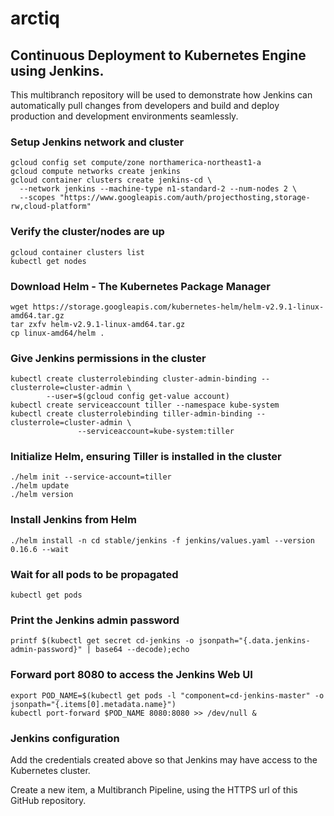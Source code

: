 # arctiq

## Continuous Deployment to Kubernetes Engine using Jenkins.

This multibranch repository will be used to demonstrate how Jenkins can automatically pull changes from developers and build and deploy production and development environments seamlessly.

### Setup Jenkins network and cluster

```
gcloud config set compute/zone northamerica-northeast1-a
gcloud compute networks create jenkins
gcloud container clusters create jenkins-cd \
  --network jenkins --machine-type n1-standard-2 --num-nodes 2 \
  --scopes "https://www.googleapis.com/auth/projecthosting,storage-rw,cloud-platform"
```

### Verify the cluster/nodes are up

```
gcloud container clusters list
kubectl get nodes
```

### Download Helm - The Kubernetes Package Manager

```
wget https://storage.googleapis.com/kubernetes-helm/helm-v2.9.1-linux-amd64.tar.gz
tar zxfv helm-v2.9.1-linux-amd64.tar.gz
cp linux-amd64/helm .
```

### Give Jenkins permissions in the cluster

```
kubectl create clusterrolebinding cluster-admin-binding --clusterrole=cluster-admin \
        --user=$(gcloud config get-value account)
kubectl create serviceaccount tiller --namespace kube-system
kubectl create clusterrolebinding tiller-admin-binding --clusterrole=cluster-admin \
               --serviceaccount=kube-system:tiller

```

### Initialize Helm, ensuring Tiller is installed in the cluster

```
./helm init --service-account=tiller
./helm update
./helm version
```

### Install Jenkins from Helm

```
./helm install -n cd stable/jenkins -f jenkins/values.yaml --version 0.16.6 --wait
```

### Wait for all pods to be propagated

```
kubectl get pods
```

### Print the Jenkins admin password

```
printf $(kubectl get secret cd-jenkins -o jsonpath="{.data.jenkins-admin-password}" | base64 --decode);echo
```

### Forward port 8080 to access the Jenkins Web UI

```
export POD_NAME=$(kubectl get pods -l "component=cd-jenkins-master" -o jsonpath="{.items[0].metadata.name}")
kubectl port-forward $POD_NAME 8080:8080 >> /dev/null &
```

### Jenkins configuration

Add the credentials created above so that Jenkins may have access to the Kubernetes cluster.

Create a new item, a Multibranch Pipeline, using the HTTPS url of this GitHub repository.
